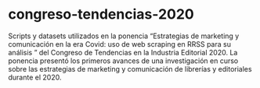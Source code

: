 # congreso-tendencias-2020
Scripts y datasets utilizados en la ponencia “Estrategias de marketing y comunicación en la era Covid: uso de web scraping en RRSS para su análisis ” del Congreso de Tendencias en la Industria Editorial 2020.
La ponencia presentó los primeros avances de una investigación en curso sobre las estrategias de marketing y comunicación de librerías y editoriales durante el 2020.
